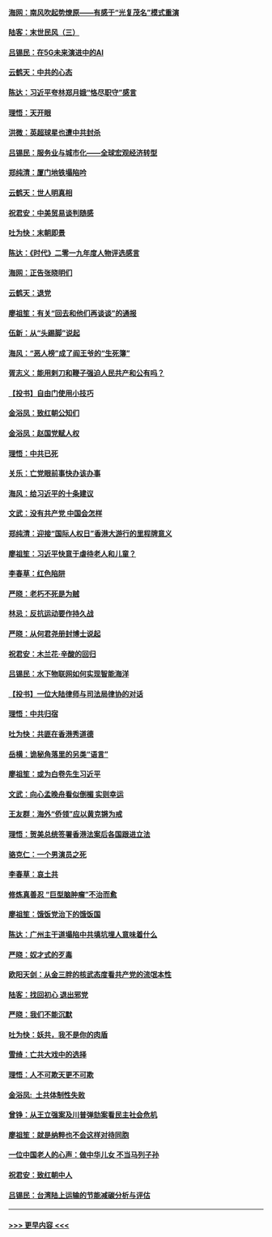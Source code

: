 #### [海网：南风吹起势燎原——有感于“光复茂名”模式重演](../pages/nsc993/n11732308.md?t=12191711) 
#### [陆客：末世民风（三）](../pages/nsc993/n11732211.md?t=12191711) 
#### [吕锡民：在5G未来演进中的AI](../pages/nsc993/n11730010.md?t=12191711) 
#### [云鹤天：中共的心态](../pages/nsc993/n11729906.md?t=12191711) 
#### [陈达：习近平夸林郑月娥“恪尽职守”感言](../pages/nsc993/n11729881.md?t=12191711) 
#### [理悟：天开眼](../pages/nsc993/n11729699.md?t=12191711) 
#### [洪微：英超球星也遭中共封杀](../pages/nsc993/n11727243.md?t=12191711) 
#### [吕锡民：服务业与城市化——全球宏观经济转型](../pages/nsc993/n11725845.md?t=12191711) 
#### [郑纯清：厦门地铁塌陷吟](../pages/nsc993/n11725813.md?t=12191711) 
#### [云鹤天：世人明真相](../pages/nsc993/n11725621.md?t=12191711) 
#### [祝君安：中美贸易谈判随感](../pages/nsc993/n11725609.md?t=12191711) 
#### [吐为快：末朝即景](../pages/nsc993/n11723365.md?t=12191711) 
#### [陈达：《时代》二零一九年度人物评选感言](../pages/nsc993/n11723337.md?t=12191711) 
#### [海网：正告张晓明们](../pages/nsc993/n11723228.md?t=12191711) 
#### [云鹤天：退党](../pages/nsc993/n11723056.md?t=12191711) 
#### [廖祖笙：有关“回去和他们再谈谈”的通报](../pages/nsc993/n11722442.md?t=12191711) 
#### [伍新：从“头踢脚”说起](../pages/nsc993/n11722429.md?t=12191711) 
#### [海风：“恶人榜”成了阎王爷的“生死簿”](../pages/nsc993/n11722272.md?t=12191711) 
#### [胥志义：能用剌刀和鞭子强迫人民共产和公有吗？](../pages/nsc993/n11720569.md?t=12191711) 
#### [【投书】自由门使用小技巧](../pages/nsc993/n11720180.md?t=12191711) 
#### [金浴凤：致红朝公知们](../pages/nsc993/n11720563.md?t=12191711) 
#### [金浴凤：赵国党赋人权](../pages/nsc993/n11720533.md?t=12191711) 
#### [理悟：中共已死](../pages/nsc993/n11720233.md?t=12191711) 
#### [关乐：亡党眼前事快办该办事](../pages/nsc993/n11719160.md?t=12191711) 
#### [海风：给习近平的十条建议](../pages/nsc993/n11717616.md?t=12191711) 
#### [文武：没有共产党 中国会怎样](../pages/nsc993/n11717584.md?t=12191711) 
#### [郑纯清：迎接“国际人权日”香港大游行的里程牌意义](../pages/nsc993/n11717417.md?t=12191711) 
#### [廖祖笙：习近平快意于虐待老人和儿童？](../pages/nsc993/n11715313.md?t=12191711) 
#### [李春草：红色陷阱](../pages/nsc993/n11715029.md?t=12191711) 
#### [严晓：老朽不死是为贼](../pages/nsc993/n11712910.md?t=12191711) 
#### [林忌：反抗运动要作持久战](../pages/nsc993/n11712623.md?t=12191711) 
#### [严晓：从何君尧册封博士说起](../pages/nsc993/n11712465.md?t=12191711) 
#### [祝君安：木兰花·辛酸的回归](../pages/nsc993/n11712381.md?t=12191711) 
#### [吕锡民：水下物联网如何实现智能海洋](../pages/nsc993/n11711158.md?t=12191711) 
#### [【投书】一位大陆律师与司法局律协的对话](../pages/nsc993/n11709675.md?t=12191711) 
#### [理悟：中共归宿](../pages/nsc993/n11710059.md?t=12191711) 
#### [吐为快：共匪在香港秀道德](../pages/nsc993/n11709979.md?t=12191711) 
#### [岳横：诡秘角落里的另类“语言”](../pages/nsc993/n11709792.md?t=12191711) 
#### [廖祖笙：或为白卷先生习近平](../pages/nsc993/n11708330.md?t=12191711) 
#### [文武：向心孟晚舟看似倒楣 实则幸运](../pages/nsc993/n11708236.md?t=12191711) 
#### [王友群：海外“侨领”应以黄克锵为戒](../pages/nsc993/n11706176.md?t=12191711) 
#### [理悟：贺美总统签署香港法案后各国跟进立法](../pages/nsc993/n11706853.md?t=12191711) 
#### [骆克仁：一个男演员之死](../pages/nsc993/n11706677.md?t=12191711) 
#### [李春草：哀土共](../pages/nsc993/n11706255.md?t=12191711) 
#### [修炼真善忍 “巨型脑肿瘤”不治而愈](../pages/nsc993/n11705340.md?t=12191711) 
#### [廖祖笙：饿饭党治下的饿饭国](../pages/nsc993/n11705085.md?t=12191711) 
#### [陈达：广州主干道塌陷中共填坑埋人意味着什么](../pages/nsc993/n11705046.md?t=12191711) 
#### [严晓：奴才式的歹毒](../pages/nsc993/n11704826.md?t=12191711) 
#### [欧阳天剑：从金三胖的核武态度看共产党的流氓本性](../pages/nsc993/n11702238.md?t=12191711) 
#### [陆客：找回初心 退出邪党](../pages/nsc993/n11702213.md?t=12191711) 
#### [严晓：我们不能沉默](../pages/nsc993/n11702110.md?t=12191711) 
#### [吐为快：妖共，我不是你的肉盾](../pages/nsc993/n11701366.md?t=12191711) 
#### [雪绮：亡共大戏中的选择](../pages/nsc993/n11699922.md?t=12191711) 
#### [理悟：人不可欺天更不可欺](../pages/nsc993/n11699657.md?t=12191711) 
#### [金浴凤:  土共体制性失败](../pages/nsc993/n11699361.md?t=12191711) 
#### [曾铮：从王立强案及川普弹劾案看民主社会危机](../pages/nsc993/n11699318.md?t=12191711) 
#### [廖祖笙：就是纳粹也不会这样对待同胞](../pages/nsc993/n11697658.md?t=12191711) 
#### [一位中国老人的心声：做中华儿女 不当马列子孙](../pages/nsc993/n11697525.md?t=12191711) 
#### [祝君安：致红朝中人](../pages/nsc993/n11697518.md?t=12191711) 
#### [吕锡民：台湾陆上运输的节能减碳分析与评估](../pages/nsc993/n11694983.md?t=12191711) 

----
#### [ >>> 更早内容 <<< ](../indexes/nsc993-earlier.md)
